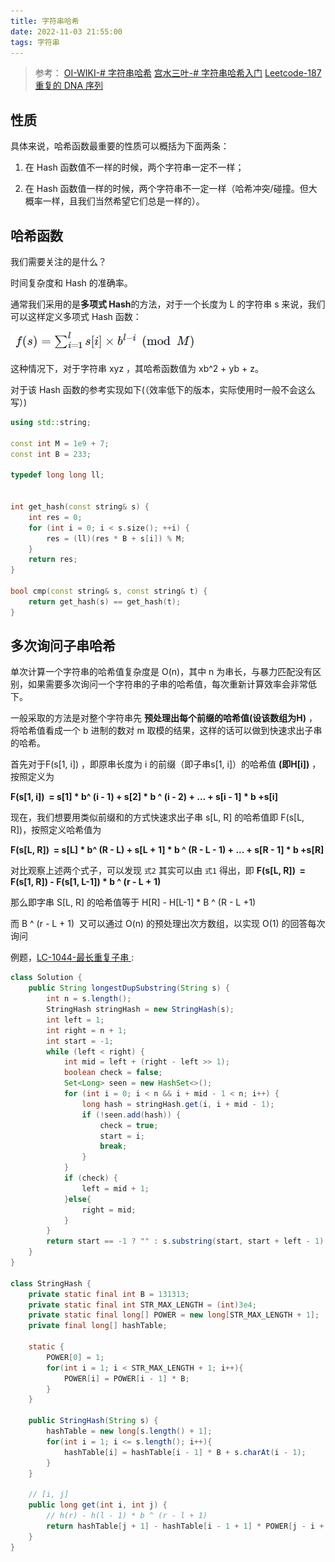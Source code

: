```yaml
---
title: 字符串哈希
date: 2022-11-03 21:55:00
tags: 字符串
---
```


>参考：
[OI-WIKI-# 字符串哈希](https://oi-wiki.org/string/hash/)
[宫水三叶-# 字符串哈希入门](https://mp.weixin.qq.com/s?__biz=MzU4NDE3MTEyMA==&mid=2247489813&idx=1&sn=7f3bc18ca390d85b17655f7164d8e660)
[Leetcode-187重复的 DNA 序列](https://leetcode.cn/problems/repeated-dna-sequences/)
## 性质
具体来说，哈希函数最重要的性质可以概括为下面两条：

1.  在 Hash 函数值不一样的时候，两个字符串一定不一样；
    
2.  在 Hash 函数值一样的时候，两个字符串不一定一样（哈希冲突/碰撞。但大概率一样，且我们当然希望它们总是一样的）。

## 哈希函数

我们需要关注的是什么？

时间复杂度和 Hash 的准确率。

通常我们采用的是**多项式 Hash**的方法，对于一个长度为 L 的字符串 s 来说，我们可以这样定义多项式 Hash 函数：

![](/img/20221001012815.png)

这种情况下，对于字符串 xyz ，其哈希函数值为 xb^2 + yb + z。

对于该 Hash 函数的参考实现如下(（效率低下的版本，实际使用时一般不会这么写）)
```C++
using std::string;

const int M = 1e9 + 7; 
const int B = 233; 

typedef long long ll; 


int get_hash(const string& s) { 
	int res = 0; 
	for (int i = 0; i < s.size(); ++i) { 
		res = (ll)(res * B + s[i]) % M; 
	} 
	return res; 
} 

bool cmp(const string& s, const string& t) { 
	return get_hash(s) == get_hash(t); 
}
```

## 多次询问子串哈希

单次计算一个字符串的哈希值复杂度是 O(n)，其中 n 为串长，与暴力匹配没有区别，如果需要多次询问一个字符串的子串的哈希值，每次重新计算效率会非常低下。

一般采取的方法是对整个字符串先 **预处理出每个前缀的哈希值(设该数组为H)** ，将哈希值看成一个 b 进制的数对 m 取模的结果，这样的话可以做到快速求出子串的哈希。

首先对于F(s[1, i]) ，即原串长度为 i 的前缀（即子串s[1, i]）的哈希值 **(即H[i])** ，按照定义为

**F(s[1, i])  = s[1] * b^ (i - 1) + s[2] * b ^ (i - 2) + ... + s[i - 1] * b +s[i]** 

现在，我们想要用类似前缀和的方式快速求出子串 s[L, R] 的哈希值即 F(s[L, R])，按照定义哈希值为

**F(s[L, R])  = s[L] * b^ (R - L) + s[L + 1] * b ^ (R - L - 1) + ... + s[R - 1] * b +s[R]**

对比观察上述两个式子，可以发现 `式2` 其实可以由 `式1` 得出，即
**F(s[L, R])  = F(s[1, R]) - F(s[1, L-1]) * b ^ (r - L + 1)** 

那么即字串 S[L, R] 的哈希值等于 H[R] - H[L-1] * B ^ (R - L +1)

而 B ^ (r - L + 1)  又可以通过 O(n) 的预处理出次方数组，以实现 O(1) 的回答每次询问

例题，[LC-1044-最长重复子串
](https://leetcode.cn/problems/longest-duplicate-substring/description/):
```Java
class Solution {
    public String longestDupSubstring(String s) {
        int n = s.length();
        StringHash stringHash = new StringHash(s);
        int left = 1;
        int right = n + 1;
        int start = -1;
        while (left < right) {
            int mid = left + (right - left >> 1);
            boolean check = false;
            Set<Long> seen = new HashSet<>();
            for (int i = 0; i < n && i + mid - 1 < n; i++) {
                long hash = stringHash.get(i, i + mid - 1);
                if (!seen.add(hash)) {
                    check = true;
                    start = i;
                    break;
                }
            }
            if (check) {
                left = mid + 1;
            }else{
                right = mid;
            }
        }
        return start == -1 ? "" : s.substring(start, start + left - 1);
    }
}

class StringHash {
    private static final int B = 131313;
    private static final int STR_MAX_LENGTH = (int)3e4;
    private static final long[] POWER = new long[STR_MAX_LENGTH + 1];
    private final long[] hashTable;

    static {
        POWER[0] = 1;
        for(int i = 1; i < STR_MAX_LENGTH + 1; i++){
            POWER[i] = POWER[i - 1] * B;
        }
    }

    public StringHash(String s) {
        hashTable = new long[s.length() + 1];
        for(int i = 1; i <= s.length(); i++){
            hashTable[i] = hashTable[i - 1] * B + s.charAt(i - 1);
        }
    }

    // [i, j]
    public long get(int i, int j) {
        // h(r) - h(l - 1) * b ^ (r - l + 1)
        return hashTable[j + 1] - hashTable[i - 1 + 1] * POWER[j - i + 1];
    }
}
```
